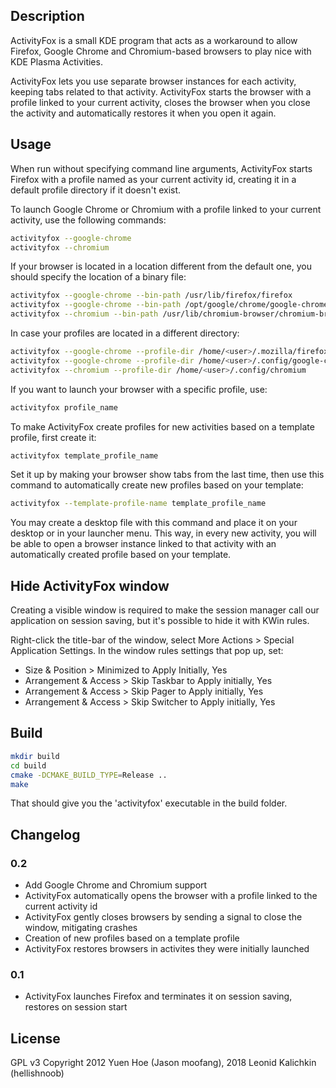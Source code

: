 ## Description

ActivityFox is a small KDE program that acts as a workaround to allow Firefox, Google Chrome and Chromium-based browsers to
play nice with KDE Plasma Activities.

ActivityFox lets you use separate browser instances for each activity, keeping tabs related to that activity. ActivityFox starts the browser with a profile linked to your current activity, closes the browser when you close the activity and automatically restores it when you open it again.

## Usage

When run without specifying command line arguments, ActivityFox starts Firefox with a profile named as your current activity id, creating it in a default profile directory if it doesn't exist.

To launch Google Chrome or Chromium with a profile linked to your current activity, use the following commands:

```bash
activityfox --google-chrome
activityfox --chromium
```

If your browser is located in a location different from the default one, you should specify the location of a binary file:

```bash
activityfox --google-chrome --bin-path /usr/lib/firefox/firefox
activityfox --google-chrome --bin-path /opt/google/chrome/google-chrome
activityfox --chromium --bin-path /usr/lib/chromium-browser/chromium-browser
```
In case your profiles are located in a different directory:

```bash
activityfox --google-chrome --profile-dir /home/<user>/.mozilla/firefox
activityfox --google-chrome --profile-dir /home/<user>/.config/google-chrome
activityfox --chromium --profile-dir /home/<user>/.config/chromium
```

If you want to launch your browser with a specific profile, use:

```bash
activityfox profile_name
```
To make ActivityFox create profiles for new activities based on a template profile, first create it:

```bash
activityfox template_profile_name
```

Set it up by making your browser show tabs from the last time, then use this command to automatically create new profiles based on your template:

```bash
activityfox --template-profile-name template_profile_name
```

You may create a desktop file with this command and place it on your desktop or in your launcher menu. This way, in every new activity, you will be able to open a browser instance linked to that activity with an automatically created profile based on your template.

## Hide ActivityFox window

Creating a visible window is required to make the session manager call our application on session saving, but it's possible to hide it with KWin rules.

Right-click the title-bar of the window, select More Actions > Special Application Settings.
In the window rules settings that pop up, set:

- Size & Position > Minimized to Apply Initially, Yes
- Arrangement & Access > Skip Taskbar to Apply initially, Yes
- Arrangement & Access > Skip Pager to Apply initially, Yes
- Arrangement & Access > Skip Switcher to Apply initially, Yes

## Build

~~~bash
mkdir build
cd build
cmake -DCMAKE_BUILD_TYPE=Release ..
make
~~~

That should give you the 'activityfox' executable in the build folder.

## Changelog

### 0.2
- Add Google Chrome and Chromium support
- ActivityFox automatically opens the browser with a profile linked to the current activity id
- ActivityFox gently closes browsers by sending a signal to close the window, mitigating crashes
- Creation of new profiles based on a template profile
- ActivityFox restores browsers in activites they were initially launched

### 0.1
- ActivityFox launches Firefox and terminates it on session saving, restores on session start

## License

GPL v3
Copyright 2012 Yuen Hoe (Jason moofang), 2018 Leonid Kalichkin (hellishnoob)